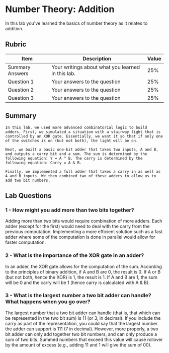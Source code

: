 # Number Theory: Addition

In this lab you've learned the basics of number theory as it relates to addition.

## Rubric

| Item | Description | Value |
| ---- | ----------- | ----- |
| Summary Answers | Your writings about what you learned in this lab. | 25% |
| Question 1 | Your answers to the question | 25% |
| Question 2 | Your answers to the question | 25% |
| Question 3 | Your answers to the question | 25% |

## Summary
    In this lab, we used more advanced combinatorial logic to build adders. First, we simulated a situation with a stairway light that is controlled by an XOR gate. Essentially, we want it so that if only one of the switches is on (but not both), the light will be on. 
    
    Next, we built a basic one-bit adder that takes two inputs, A and B, and outputs a carry bit and a sum. The sum is determined by the following equation: Y = A ^ B. The carry is determined by the following equation: Carry = A & B. 

    Finally, we implemented a full adder that takes a carry in as well as A and B inputs. We then combined two of these adders to allow us to add two bit numbers. 

## Lab Questions

### 1 - How might you add more than two bits together?

Adding more than two bits would require combination of more adders. Each adder (except for the first) would need to deal with the carry from the previous computation. Implementing a more efficient solution such as a fast adder where some of the computation is done in parallel would allow for faster computation. 

### 2 - What is the importance of the XOR gate in an adder?

In an adder, the XOR gate allows for the computation of the sum. According to the principles of binary addition, if A and B are 0, the result is 0. If A or B (but not both, hence the XOR) is 1, the result is 1. If A and B are 1, the sum will be 0 and the carry will be 1 (hence carry is calculated with A & B). 

### 3 - What is the largest number a two bit adder can handle? What happens when you go over?

The largest number that a two bit adder can handle (that is, that which can be represented in the two bit sum) is 11 (or 3, in decimal). If you include the carry as part of the representation, you could say that the largest number the adder can support is 111 (7 in decimal). However, more properly, a two bit adder can only add together two bit numbers, and can only produce a sum of two bits. Summed numbers that exceed this value will cause rollover by the amount of excess (e.g., adding 11 and 1 will give the sum of 00).


